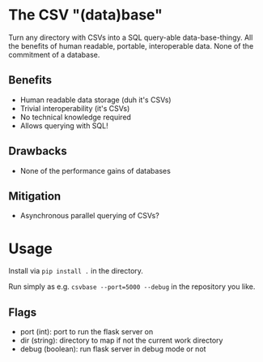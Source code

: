 # The CSV "(data)base"

Turn any directory with CSVs into a SQL query-able data-base-thingy.
All the benefits of human readable, portable, interoperable data.
None of the commitment of a database.

## Benefits

* Human readable data storage (duh it's CSVs)
* Trivial interoperability (it's CSVs)
* No technical knowledge required
* Allows querying with SQL!

## Drawbacks

* None of the performance gains of databases

## Mitigation

* Asynchronous parallel querying of CSVs?

# Usage

Install via `pip install .` in the directory.

Run simply as e.g. `csvbase --port=5000 --debug` in the repository you like.

## Flags

* port (int): port to run the flask server on
* dir (string): directory to map if not the current work directory
* debug (boolean): run flask server in debug mode or not
